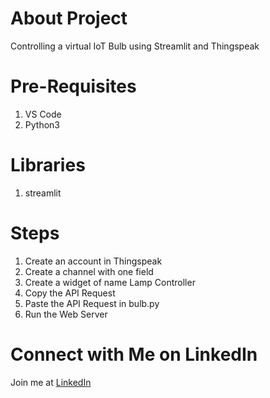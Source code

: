 # About Project
Controlling a virtual IoT Bulb using Streamlit and Thingspeak

# Pre-Requisites
1. VS Code
2. Python3

# Libraries
1. streamlit

# Steps
1. Create an account in Thingspeak
2. Create a channel with one field
3. Create a widget of name Lamp Controller
4. Copy the API Request
5. Paste the API Request in bulb.py
6. Run the Web Server

# Connect with Me on LinkedIn
Join me at <a href="https://linkedin.com/in/MadhuPIoT">LinkedIn</a>
